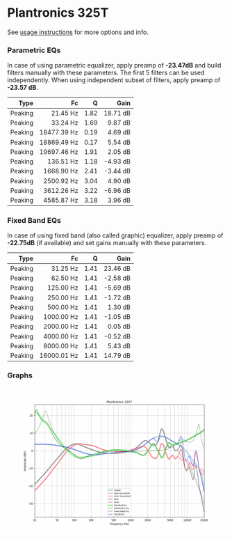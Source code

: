 # Plantronics 325T
See [usage instructions](https://github.com/jaakkopasanen/AutoEq#usage) for more options and info.

### Parametric EQs
In case of using parametric equalizer, apply preamp of **-23.47dB** and build filters manually
with these parameters. The first 5 filters can be used independently.
When using independent subset of filters, apply preamp of **-23.57 dB**.

| Type    | Fc          |    Q | Gain     |
|--------:|------------:|-----:|---------:|
| Peaking | 21.45 Hz    | 1.82 | 18.71 dB |
| Peaking | 33.24 Hz    | 1.69 | 9.87 dB  |
| Peaking | 18477.39 Hz | 0.19 | 4.69 dB  |
| Peaking | 18869.49 Hz | 0.17 | 5.54 dB  |
| Peaking | 19697.46 Hz | 1.91 | 2.05 dB  |
| Peaking | 136.51 Hz   | 1.18 | -4.93 dB |
| Peaking | 1668.90 Hz  | 2.41 | -3.44 dB |
| Peaking | 2500.92 Hz  | 3.04 | 4.90 dB  |
| Peaking | 3612.26 Hz  | 3.22 | -6.96 dB |
| Peaking | 4585.87 Hz  | 3.18 | 3.96 dB  |

### Fixed Band EQs
In case of using fixed band (also called graphic) equalizer, apply preamp of **-22.75dB**
(if available) and set gains manually with these parameters.

| Type    | Fc          |    Q | Gain     |
|--------:|------------:|-----:|---------:|
| Peaking | 31.25 Hz    | 1.41 | 23.46 dB |
| Peaking | 62.50 Hz    | 1.41 | -2.58 dB |
| Peaking | 125.00 Hz   | 1.41 | -5.69 dB |
| Peaking | 250.00 Hz   | 1.41 | -1.72 dB |
| Peaking | 500.00 Hz   | 1.41 | 1.30 dB  |
| Peaking | 1000.00 Hz  | 1.41 | -1.05 dB |
| Peaking | 2000.00 Hz  | 1.41 | 0.05 dB  |
| Peaking | 4000.00 Hz  | 1.41 | -0.52 dB |
| Peaking | 8000.00 Hz  | 1.41 | 5.43 dB  |
| Peaking | 16000.01 Hz | 1.41 | 14.79 dB |

### Graphs
![](./Plantronics%20325T.png)